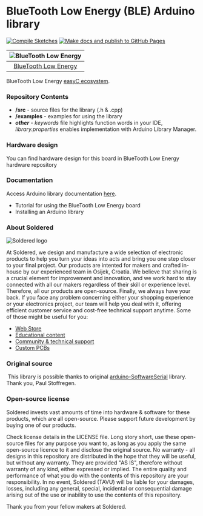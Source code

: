 # BlueTooth Low Energy (BLE) Arduino library

[![Compile Sketches](http://github-actions.40ants.com/e-radionicacom/Soldered-BLE-Breakout-Arduino-Library/matrix.svg?branch=dev&only=Compile%20Sketches)](https://github.com/e-radionicacom/Soldered-BLE-Breakout-Arduino-Library/actions/workflows/compile_test.yml)
[![Make docs and publish to GitHub Pages](https://github.com/e-radionicacom/Soldered-BLE-Breakout-Arduino-Library/actions/workflows/make_docs.yml/badge.svg?branch=dev)](https://github.com/e-radionicacom/Soldered-BLE-Breakout-Arduino-Library/actions/workflows/make_docs.yml)

| ![BlueTooth Low Energy](https://upload.wikimedia.org/wikipedia/commons/8/8f/Example_image.svg) |
| :---------------------------------------------------------------------------------------------: |
| [BlueTooth Low Energy](https://www.solde.red/101685)                                                            |

BlueTooth Low Energy [easyC ecosystem](https://www.soldered.com/easyC). 

### Repository Contents
- **/src** - source files for the library (.h & .cpp)
- **/examples** - examples for using the library
- ***other*** - *keywords* file highlights function words in your IDE, *library.properties* enables implementation with Arduino Library Manager.

### Hardware design
You can find hardware design for this board in BlueTooth Low Energy hardware repository

### Documentation

Access Arduino library documentation [here](https://e-radionicacom.github.io/Soldered-BLE-Breakout-Arduino-Library/).

- Tutorial for using the BlueTooth Low Energy board
- Installing an Arduino library

### About Soldered
![Soldered logo](https://raw.githubusercontent.com/e-radionicacom/Soldered-Generic-Arduino-Library/dev/extras/Logo%20horizontal-2.svg)

At Soldered, we design and manufacture a wide selection of electronic products to help you turn your ideas into acts and bring you one step closer to your final project. Our products are intented for makers and crafted in-house by our experienced team in Osijek, Croatia. We believe that sharing is a crucial element for improvement and innovation, and we work hard to stay connected with all our makers regardless of their skill or experience level. Therefore, all our products are open-source. Finally, we always have your back. If you face any problem concerning either your shopping experience or your electronics project, our team will help you deal with it, offering efficient customer service and cost-free technical support anytime. Some of those might be useful for you:

- [Web Store](https://www.soldered.com)
- [Educational content](https://learn.soldered.com)
- [Community & technical support](https://community.soldered.com)
- [Custom PCBs](https://pcb.soldered.com)


### Original source
​
This library is possible thanks to original [arduino-SoftwareSerial](https://github.com/PaulStoffregen/SoftwareSerial) library. Thank you, Paul Stoffregen. 


### Open-source license
Soldered invests vast amounts of time into hardware & software for these products, which are all open-source. Please support future development by buying one of our products. 

Check license details in the LICENSE file. Long story short, use these open-source files for any purpose you want to, as long as you apply the same open-source licence to it and disclose the original source. No warranty - all designs in this repository are distributed in the hope that they will be useful, but without any warranty. They are provided "AS IS", therefore without warranty of any kind, either expressed or implied. The entire quality and performance of what you do with the contents of this repository are your responsibility. In no event, Soldered (TAVU) will be liable for your damages, losses, including any general, special, incidental or consequential damage arising out of the use or inability to use the contents of this repository. 

Thank you from your fellow makers at Soldered.

